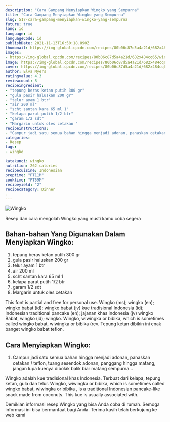 ```yaml
---
description: "Cara Gampang Menyiapkan Wingko yang Sempurna"
title: "Cara Gampang Menyiapkan Wingko yang Sempurna"
slug: 517-cara-gampang-menyiapkan-wingko-yang-sempurna
future: true
lang: id
language: id
languageCode: id
publishDate: 2021-11-13T16:50:18.890Z 
thumbnail: https://img-global.cpcdn.com/recipes/80b06c87d5a4a21d/682x484cq65/wingko-foto-resep-utama.png
images:
- https://img-global.cpcdn.com/recipes/80b06c87d5a4a21d/682x484cq65/wingko-foto-resep-utama.png
image: https://img-global.cpcdn.com/recipes/80b06c87d5a4a21d/682x484cq65/wingko-foto-resep-utama.png
cover: https://img-global.cpcdn.com/recipes/80b06c87d5a4a21d/682x484cq65/wingko-foto-resep-utama.png
author: Elva Myers
ratingvalue: 4.3
reviewcount: 8
recipeingredient:
- "tepung beras ketan putih 300 gr"
- "gula pasir haluskan 200 gr"
- "telur ayam 1 btr"
- "air 200 ml"
- "scht santan kara 65 ml 1"
- "kelapa parut putih 1/2 btr"
- "garam 1/2 sdt"
- "Margarin untuk oles cetakan "
recipeinstructions:
- "Campur jadi satu semua bahan hingga menjadi adonan, panaskan cetakan / teflon, tuang sesendok adonan, panggang hingga matang, jangan lupa kuenya dibolak balik biar matang sempurna..."
categories:
- Resep
tags:
- wingko

katakunci: wingko 
nutrition: 262 calories
recipecuisine: Indonesian
preptime: "PT11M"
cooktime: "PT59M"
recipeyield: "2"
recipecategory: Dinner
. 
---
```



![Wingko](https://img-global.cpcdn.com/recipes/80b06c87d5a4a21d/682x484cq65/wingko-foto-resep-utama.png)

Resep dan cara mengolah  Wingko yang musti kamu coba segera

<!--inarticleads1-->

## Bahan-bahan Yang Digunakan Dalam Menyiapkan Wingko:

1. tepung beras ketan putih 300 gr
1. gula pasir haluskan 200 gr
1. telur ayam 1 btr
1. air 200 ml
1. scht santan kara 65 ml 1
1. kelapa parut putih 1/2 btr
1. garam 1/2 sdt
1. Margarin untuk oles cetakan 

This font is partial and free for personal use. Wingko (ms); wingko (en); wingko babat (id); wingko babat (jv) kue tradisional Indonesia (id); Indonesian traditional pancake (en); jajanan khas indonesia (jv) wingko Babat, wingko (id); wingko. Wingko, wiwingka or bibika, which is sometimes called wingko babat, wiwingka or bibika (rev. Tepung ketan dibikin ini enak banget wingko babat teflon. 

<!--inarticleads2-->

## Cara Menyiapkan Wingko:

1. Campur jadi satu semua bahan hingga menjadi adonan, panaskan cetakan / teflon, tuang sesendok adonan, panggang hingga matang, jangan lupa kuenya dibolak balik biar matang sempurna...


Wingko adalah kue tradisional khas Indonesia. Terbuat dari kelapa, tepung ketan, gula dan telur. Wingko, wiwingka or bibika, which is sometimes called wingko babat, wiwingka or bibika , is a traditional Indonesian pancake-like snack made from coconuts. This kue is usually associated with. 

Demikian informasi  resep Wingko   yang bisa Anda coba di rumah. Semoga informasi ini bisa bermanfaat bagi Anda. Terima kasih telah berkujung ke web kami
